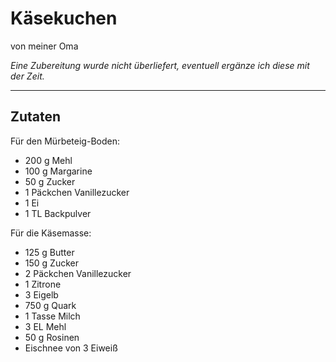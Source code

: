 # Käsekuchen

von meiner Oma

*Eine Zubereitung wurde nicht überliefert, eventuell ergänze ich diese mit der Zeit.*

---

## Zutaten

Für den Mürbeteig-Boden:
- 200 g Mehl
- 100 g Margarine
- 50 g Zucker
- 1 Päckchen Vanillezucker
- 1 Ei
- 1 TL Backpulver

Für die Käsemasse:
- 125 g Butter
- 150 g Zucker
- 2 Päckchen Vanillezucker
- 1 Zitrone
- 3 Eigelb
- 750 g Quark
- 1 Tasse Milch
- 3 EL Mehl
- 50 g Rosinen
- Eischnee von 3 Eiweiß